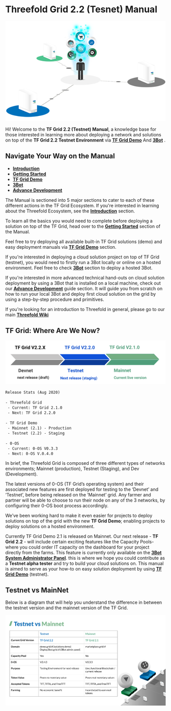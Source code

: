 # Threefold Grid 2.2 (Tesnet) Manual

![](./img/storage_compute.png)

Hi! Welcome to the __TF Grid 2.2 (Testnet) Manual__, a knowledge base for those interested in learning more about deploying a network and solutions on top of the __TF Grid 2.2 Testnet Environment__ via [__TF Grid Demo__](https://demo.grid.tf/) And [__3Bot__](https://deploy3bot.grid.tf/) . 

## Navigate Your Way on the Manual

- [__Introduction__](learn.md)
- [__Getting Started__](getting_started.md)
- [__TF Grid Demo__](marketplace.md)
- [__3Bot__](3bot.md)
- [__Advance Development__](develop.md)


The Manual is sectioned into 5 major sections to cater to each of these different actions in the TF Grid Ecosystem. If you're interested in learning about the Threefold Ecosystem, see the [__Introduction__](learn.md) section.

To learn all the basics you would need to complete before deploying a solution on top of the TF Grid, head over to the [__Getting Started__](getting_started.md) section of the Manual. 

Feel free to try deploying all available built-in TF Grid solutions (demo) and easy deployment manuals via [__TF Grid Demo__](marketplace.md) section. 

If you're interested in deploying a cloud solution project on top of TF Grid (testnet), you would need to firstly run a 3Bot locally or online on a hosted environment. Feel free to check [__3Bot__](3bot.md) section to deploy a hosted 3Bot. 

If you're interested in more advanced technical hand-outs on cloud solution deployment by using a 3Bot that is installed on a local machine, check out our [__Advance Development__](develop.md) guide section. It will guide you from scratch on how to run your local 3Bot and deploy first cloud solution on the grid by using a step-by-step procedure and primitives.

If you're looking for an introduction to Threefold in general, please go to our main [__Threefold Wiki__](wiki.Threefold.io) 


## TF Grid: Where Are We Now?

![](./img/environment.png)

```
Release Stats (Aug 2020)

- Threefold Grid 
 - Current: TF Grid 2.1.0
 - Next: TF Grid 2.2.0

- TF Grid Demo
 - Mainnet (2.1) - Production
 - Testnet (2.2) - Staging

- 0-OS
 - Current: 0-OS V0.3.3
 - Next: 0-OS V.0.4.0
```

In brief, the Threefold Grid is composed of three different types of networks environments; Mainnet (production), Testnet (Staging), and Dev (Development). 

The latest versions of 0-OS (TF Grid’s operating system) and their associated new features are first deployed for testing to the ‘Devnet’ and ‘Testnet’, before being released on the ‘Mainnet’ grid. Any farmer and partner will be able to choose to run their node on any of the 3 networks, by configuring their 0-OS boot process accordingly.

We’ve been working hard to make it even easier for projects to deploy solutions on top of the grid with the new __TF Grid Demo__; enabling projects to deploy solutions on a hosted environment. 

Currently TF Grid Demo 2.1 is released on Mainnet. Our next release - __TF Grid 2.2__ - will include certain exciting features like the Capacity Pools- where you could order IT capacity on the dashboard for your project directly from the farms. This feature is currently only available on the [__3Bot System Administrator Panel__](https://deploy3bot.grid.tf/). this is where we hope you could contribute as a __Testnet alpha tester__ and try to build your cloud solutions on. This manual is aimed to serve as your how-to on  easy solution deployment by using [__TF Grid Demo__](https://demo.grid.tf/) (testnet).

## Testnet vs MainNet

Below is a diagram that will help you understand the difference in between the testnet version and the mainnet version of the TF Grid. 

![](./img/testnet_mainnet.png)